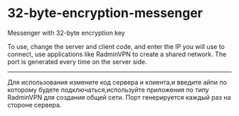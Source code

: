 # 32-byte-encryption-messenger
Messenger with 32-byte encryption key

To use, change the server and client code, and enter the IP you will use to connect, use applications like RadminVPN to create a shared network. The port is generated every time on the server side.

----------------------------------------------------------------------------------------------------------------------------------------------------------------------------

Для использования измените код сервера и клиента,и введите айпи по которому будете подключаться,используйте приложения по типу RadminVPN для создания общей сети. Порт генерируется каждый раз на стороне сервера.
